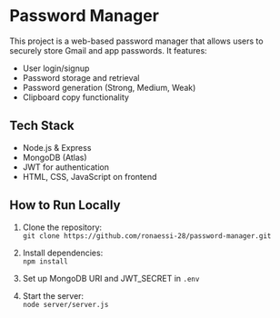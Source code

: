 # Password Manager 
 
This project is a web-based password manager that allows users to securely store Gmail and app passwords. It features:  
   
- User login/signup     
- Password storage and retrieval      
- Password generation (Strong, Medium, Weak)        
- Clipboard copy functionality        
  
## Tech Stack  
- Node.js & Express     
- MongoDB (Atlas) 
- JWT for authentication 
- HTML, CSS, JavaScript on frontend
 
## How to Run Locally
1. Clone the repository:  
   `git clone https://github.com/ronaessi-28/password-manager.git`

2. Install dependencies:  
   `npm install`

3. Set up MongoDB URI and JWT_SECRET in `.env`

4. Start the server:  
   `node server/server.js`
